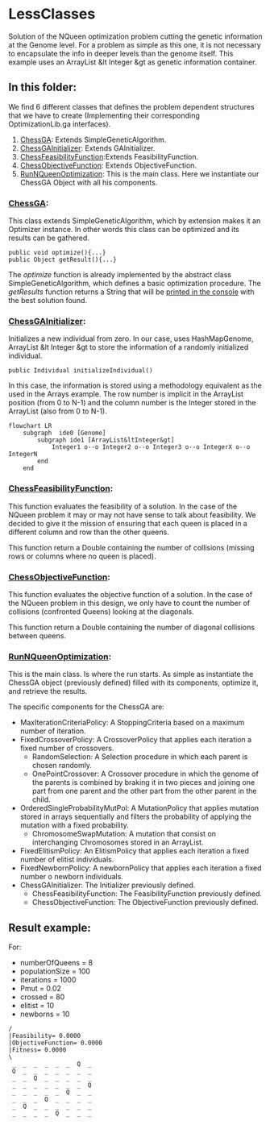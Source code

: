 # LessClasses
Solution of the NQueen optimization problem cutting the genetic information at the Genome level. For a problem as simple
as this one, it is not necessary to encapsulate the info in deeper levels than the genome itself. This example 
uses an ArrayList &lt Integer &gt as genetic information container.  

## In this folder:
We find 6 different classes that defines the problem dependent structures that we have to create (Implementing their 
corresponding OptimizationLib.ga interfaces).
1. [ChessGA](#chessga): Extends SimpleGeneticAlgorithm.
2. [ChessGAInitializer](#chessgainitializer): Extends GAInitializer.
3. [ChessFeasibilityFunction](#chessfeasibilityfunction):Extends FeasibilityFunction.
4. [ChessObjectiveFunction](#chessobjectivefunction): Extends ObjectiveFunction.
5. [RunNQueenOptimization](#runnqueenoptimization): This is the main class. Here we instantiate our ChessGA Object with all his 
components.

### [ChessGA](TODO:addLink):
This class extends SimpleGeneticAlgorithm, which by extension makes it an Optimizer instance. In other words this class 
can be optimized and its results can be gathered.
````code
public void optimize(){...}
public Object getResult(){...}
````
The <i>optimize</i> function is already implemented by the abstract class SimpleGeneticAlgorithm, which defines a basic 
optimization procedure. The <i>getResults</i> function returns a String that will be [printed in the console](#result-example)
with the best solution found.

### [ChessGAInitializer](TODO:addLink):
Initializes a new individual from zero. In our case, uses HashMapGenome, ArrayList &lt Integer &gt to 
store the information of a randomly initialized individual.
````code
public Individual initializeIndividual()
````
In this case, the information is stored using a methodology equivalent as the used in the Arrays example. The row number
is implicit in the ArrayList position (from 0 to N-1) and the column number is the Integer stored in the ArrayList
(also from 0 to N-1).

````mermaid
flowchart LR
    subgraph  ide0 [Genome]
        subgraph ide1 [ArrayList&ltInteger&gt]
            Integer1 o--o Integer2 o--o Integer3 o--o IntegerX o--o IntegerN
        end
    end
````


### [ChessFeasibilityFunction](TODO:addLink):
This function evaluates the feasibility of a solution. In the case of the NQueen problem it may or may not have sense
to talk about feasibility. We decided to give it the mission of ensuring that each queen is placed in a
different column and row than the other queens.

This function return a Double containing the number of collisions (missing rows or columns where no queen is placed).


### [ChessObjectiveFunction](TODO:addLink):
This function evaluates the objective function of a solution. In the case of the NQueen problem in this design,
we only have to count the number of collisions (confronted Queens) looking at the diagonals.

This function return a Double containing the number of diagonal collisions between queens.


### [RunNQueenOptimization](TODO:addLink):
This is the main class. Is where the run starts. As simple as instantiate the ChessGA object (previously defined) filled
with its components, optimize it, and retrieve the results.

The specific components for the ChessGA are:
- MaxIterationCriteriaPolicy: A StoppingCriteria based on a maximum number of iteration.
- FixedCrossoverPolicy: A CrossoverPolicy that applies each iteration a fixed number of crossovers.
  - RandomSelection: A Selection procedure in which each parent is chosen randomly.
  - OnePointCrossover: A Crossover procedure in which the genome of the parents is combined by braking it in two pieces
    and joining one part from one parent and the other part from the other parent in the child.
- OrderedSingleProbabilityMutPol: A MutationPolicy that applies mutation stored in arrays sequentially and filters the
  probability of applying the mutation with a fixed probability.
  - ChromosomeSwapMutation: A mutation that consist on interchanging Chromosomes stored in an ArrayList.
- FixedElitismPolicy: An ElitismPolicy that applies each iteration a fixed number of elitist individuals.
- FixedNewbornPolicy: A newbornPolicy that applies each iteration a fixed number o newborn individuals.
- ChessGAInitializer: The Initializer previously defined.
  - ChessFeasibilityFunction: The FeasibilityFunction previously defined.
  - ChessObjectiveFunction: The ObjectiveFunction previously defined.


## Result example:
For:
- numberOfQueens = 8
- populationSize = 100
- iterations = 1000
- Pmut = 0.02
- crossed = 80
- elitist = 10
- newborns = 10
````
/
|Feasibility= 0.0000
|ObjectiveFunction= 0.0000
|Fitness= 0.0000
\
 _  _  _  _  _  _  Q  _ 
 Q  _  _  _  _  _  _  _ 
 _  _  Q  _  _  _  _  _ 
 _  _  _  _  _  _  _  Q 
 _  _  _  _  _  Q  _  _ 
 _  _  _  Q  _  _  _  _ 
 _  Q  _  _  _  _  _  _ 
 _  _  _  _  Q  _  _  _ 
````
